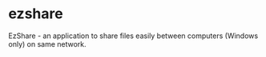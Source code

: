# ezshare
EzShare - an application to share files easily between computers (Windows only) on same network.
